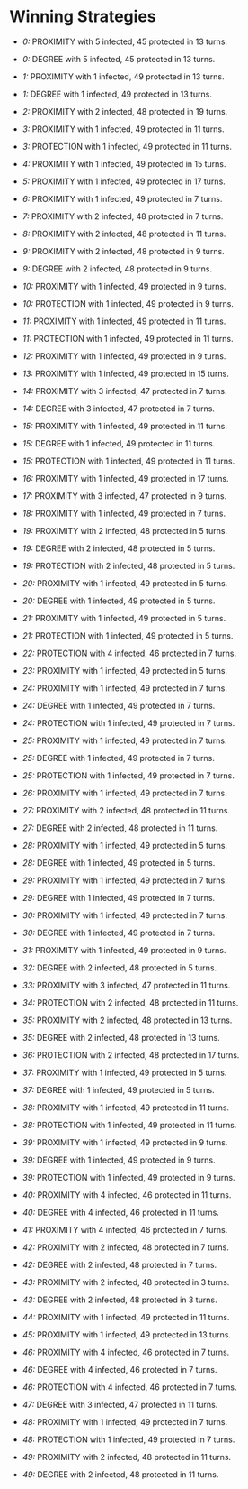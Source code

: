 # Winning Strategies

* _0:_ PROXIMITY with 5 infected, 45 protected in 13 turns.


* _0:_ DEGREE with 5 infected, 45 protected in 13 turns.


* _1:_ PROXIMITY with 1 infected, 49 protected in 13 turns.


* _1:_ DEGREE with 1 infected, 49 protected in 13 turns.


* _2:_ PROXIMITY with 2 infected, 48 protected in 19 turns.


* _3:_ PROXIMITY with 1 infected, 49 protected in 11 turns.


* _3:_ PROTECTION with 1 infected, 49 protected in 11 turns.


* _4:_ PROXIMITY with 1 infected, 49 protected in 15 turns.


* _5:_ PROXIMITY with 1 infected, 49 protected in 17 turns.


* _6:_ PROXIMITY with 1 infected, 49 protected in 7 turns.


* _7:_ PROXIMITY with 2 infected, 48 protected in 7 turns.


* _8:_ PROXIMITY with 2 infected, 48 protected in 11 turns.


* _9:_ PROXIMITY with 2 infected, 48 protected in 9 turns.


* _9:_ DEGREE with 2 infected, 48 protected in 9 turns.


* _10:_ PROXIMITY with 1 infected, 49 protected in 9 turns.


* _10:_ PROTECTION with 1 infected, 49 protected in 9 turns.


* _11:_ PROXIMITY with 1 infected, 49 protected in 11 turns.


* _11:_ PROTECTION with 1 infected, 49 protected in 11 turns.


* _12:_ PROXIMITY with 1 infected, 49 protected in 9 turns.


* _13:_ PROXIMITY with 1 infected, 49 protected in 15 turns.


* _14:_ PROXIMITY with 3 infected, 47 protected in 7 turns.


* _14:_ DEGREE with 3 infected, 47 protected in 7 turns.


* _15:_ PROXIMITY with 1 infected, 49 protected in 11 turns.


* _15:_ DEGREE with 1 infected, 49 protected in 11 turns.


* _15:_ PROTECTION with 1 infected, 49 protected in 11 turns.


* _16:_ PROXIMITY with 1 infected, 49 protected in 17 turns.


* _17:_ PROXIMITY with 3 infected, 47 protected in 9 turns.


* _18:_ PROXIMITY with 1 infected, 49 protected in 7 turns.


* _19:_ PROXIMITY with 2 infected, 48 protected in 5 turns.


* _19:_ DEGREE with 2 infected, 48 protected in 5 turns.


* _19:_ PROTECTION with 2 infected, 48 protected in 5 turns.


* _20:_ PROXIMITY with 1 infected, 49 protected in 5 turns.


* _20:_ DEGREE with 1 infected, 49 protected in 5 turns.


* _21:_ PROXIMITY with 1 infected, 49 protected in 5 turns.


* _21:_ PROTECTION with 1 infected, 49 protected in 5 turns.


* _22:_ PROTECTION with 4 infected, 46 protected in 7 turns.


* _23:_ PROXIMITY with 1 infected, 49 protected in 5 turns.


* _24:_ PROXIMITY with 1 infected, 49 protected in 7 turns.


* _24:_ DEGREE with 1 infected, 49 protected in 7 turns.


* _24:_ PROTECTION with 1 infected, 49 protected in 7 turns.


* _25:_ PROXIMITY with 1 infected, 49 protected in 7 turns.


* _25:_ DEGREE with 1 infected, 49 protected in 7 turns.


* _25:_ PROTECTION with 1 infected, 49 protected in 7 turns.


* _26:_ PROXIMITY with 1 infected, 49 protected in 7 turns.


* _27:_ PROXIMITY with 2 infected, 48 protected in 11 turns.


* _27:_ DEGREE with 2 infected, 48 protected in 11 turns.


* _28:_ PROXIMITY with 1 infected, 49 protected in 5 turns.


* _28:_ DEGREE with 1 infected, 49 protected in 5 turns.


* _29:_ PROXIMITY with 1 infected, 49 protected in 7 turns.


* _29:_ DEGREE with 1 infected, 49 protected in 7 turns.


* _30:_ PROXIMITY with 1 infected, 49 protected in 7 turns.


* _30:_ DEGREE with 1 infected, 49 protected in 7 turns.


* _31:_ PROXIMITY with 1 infected, 49 protected in 9 turns.


* _32:_ DEGREE with 2 infected, 48 protected in 5 turns.


* _33:_ PROXIMITY with 3 infected, 47 protected in 11 turns.


* _34:_ PROTECTION with 2 infected, 48 protected in 11 turns.


* _35:_ PROXIMITY with 2 infected, 48 protected in 13 turns.


* _35:_ DEGREE with 2 infected, 48 protected in 13 turns.


* _36:_ PROTECTION with 2 infected, 48 protected in 17 turns.


* _37:_ PROXIMITY with 1 infected, 49 protected in 5 turns.


* _37:_ DEGREE with 1 infected, 49 protected in 5 turns.


* _38:_ PROXIMITY with 1 infected, 49 protected in 11 turns.


* _38:_ PROTECTION with 1 infected, 49 protected in 11 turns.


* _39:_ PROXIMITY with 1 infected, 49 protected in 9 turns.


* _39:_ DEGREE with 1 infected, 49 protected in 9 turns.


* _39:_ PROTECTION with 1 infected, 49 protected in 9 turns.


* _40:_ PROXIMITY with 4 infected, 46 protected in 11 turns.


* _40:_ DEGREE with 4 infected, 46 protected in 11 turns.


* _41:_ PROXIMITY with 4 infected, 46 protected in 7 turns.


* _42:_ PROXIMITY with 2 infected, 48 protected in 7 turns.


* _42:_ DEGREE with 2 infected, 48 protected in 7 turns.


* _43:_ PROXIMITY with 2 infected, 48 protected in 3 turns.


* _43:_ DEGREE with 2 infected, 48 protected in 3 turns.


* _44:_ PROXIMITY with 1 infected, 49 protected in 11 turns.


* _45:_ PROXIMITY with 1 infected, 49 protected in 13 turns.


* _46:_ PROXIMITY with 4 infected, 46 protected in 7 turns.


* _46:_ DEGREE with 4 infected, 46 protected in 7 turns.


* _46:_ PROTECTION with 4 infected, 46 protected in 7 turns.


* _47:_ DEGREE with 3 infected, 47 protected in 11 turns.


* _48:_ PROXIMITY with 1 infected, 49 protected in 7 turns.


* _48:_ PROTECTION with 1 infected, 49 protected in 7 turns.


* _49:_ PROXIMITY with 2 infected, 48 protected in 11 turns.


* _49:_ DEGREE with 2 infected, 48 protected in 11 turns.


